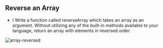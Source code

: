## Reverse an Array

- I Write a function called reverseArray which takes an array as an argument. Without utilizing any of the built-in methods available to your language, return an array with elements in reversed order.

![array-reversed](/images/array-reversed.PNG)